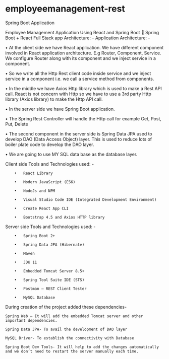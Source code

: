 # employeemanagement-rest
Spring Boot Application

Employee Management Application Using React and Spring Boot
	Spring Boot + React Full Stack app Architecture: -
Application Architecture: -

•	At the client side we have React application. We have different component involved in React application architecture. E.g Router, Component, Service. We configure Router along with its component and we inject service in a component.

•	So we write all the Http Rest client code inside service and we inject service in a component i.e. we call a service method from components.

•	In the middle we have Axios Http library which is used to make a Rest API call. React is not concern with Http so we have to use a 3rd party Http library (Axios library) to make the Http API call.

•	In the server side we have Spring Boot application.

•	The Spring Rest Controller will handle the Http call for example Get, Post, Put, Delete

•	The second component in the server side is Spring Data JPA used to develop DAO (Data Access Object) layer. This is used to reduce lots of boiler plate code to develop the DAO layer.

•	We are going to use MY SQL data base as the database layer.

Client side Tools and Technologies used: -

        •	React Library

        •	Modern JavaScript (ES6)

        •	NodeJs and NPM

        •	Visual Studio Code IDE (Integrated Development Environment)

        •	Create React App CLI

        •	Bootstrap 4.5 and Axios HTTP library

Server side Tools and Technologies used: -

        •	Spring Boot 2+

        •	Spring Data JPA (Hibernate)

        •	Maven

        •	JDK 11

        •	Embedded Tomcat Server 8.5+

        •	Spring Tool Suite IDE (STS)

        •	Postman – REST Client Tester

        •	MySQL Database

During creation of the project added these dependencies- 

    Spring Web – It will add the embedded Tomcat server and other important dependencies.
    
    Spring Data JPA- To avail the development of DAO layer
    
    MySQL Driver- To establish the connectivity with Database
    
    Spring Boot Dev Tools- It will help to add the changes automatically and we don’t need to restart the server manually each time.
